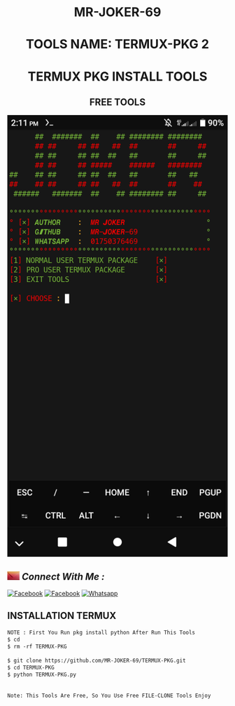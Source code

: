 <h1 align="center"> MR-JOKER-69 </h1>

<h1 align="center"> TOOLS NAME: TERMUX-PKG 2</h1>
<h1 align="center"> TERMUX PKG INSTALL TOOLS</h1>

<h2 align="center"> FREE TOOLS</h2>

![20200808_160757](https://github.com/MR-JOKER-69/TERMUX-PKG/blob/main/Screenshot_20220606-141138.png)

<h2><img width="28" src="https://github.com/DalpatRathore/dalpatrathore/blob/main/assets/icons/icon-contact.png" /><i> Connect With Me :</i></h2>

[![Facebook](https://img.shields.io/badge/Facebook_Page-red?style=for-the-badge&logo=facebook)](https://www.facebook.com/MRJOKER69X)
[![Facebook](https://img.shields.io/badge/Facebook_Id-green?style=for-the-badge&logo=facebook)](https://www.facebook.com/100044147289767)
[![Whatsapp](https://img.shields.io/badge/Whatsapp-blue?style=for-the-badge&logo=whatsapp)](https://wa.me/+8801750376469)


## <b>INSTALLATION TERMUX</b>

```
NOTE : First You Run pkg install python After Run This Tools
$ cd
$ rm -rf TERMUX-PKG

$ git clone https://github.com/MR-JOKER-69/TERMUX-PKG.git
$ cd TERMUX-PKG
$ python TERMUX-PKG.py


Note: This Tools Are Free, So You Use Free FILE-CLONE Tools Enjoy
